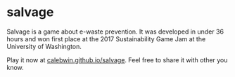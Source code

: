 # salvage
Salvage is a game about e-waste prevention. It was developed in under 36 hours and won first place at the 2017 Sustainability Game Jam at the University of Washington.

Play it now at [calebwin.github.io/salvage](https://calebwin.github.io/salvage). Feel free to share it with other you know.

